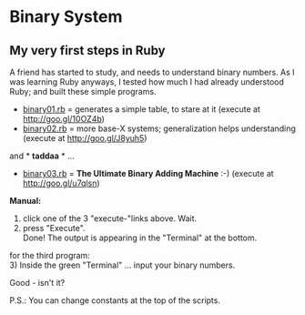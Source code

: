 
# Binary System
## My very first steps in Ruby

A friend has started to study, and needs to understand binary numbers. As I was learning Ruby anyways, I tested how much I had already understood Ruby; and built these simple programs.


* [binary01.rb](binary01.rb) = generates a simple table, to stare at it
  (execute at http://goo.gl/10OZ4b)
* [binary02.rb](binary02.rb) = more base-X systems; generalization helps understanding
  (execute at http://goo.gl/J8yuh5)


and * **taddaa** * ...

* [binary03.rb](binary03.rb) = **The Ultimate Binary Adding Machine** :-)
  (execute at http://goo.gl/u7qlsn)


**Manual:**
1) click one of the 3 "execute-"links above. Wait.   
2) press "Execute".  
Done! The output is appearing in the "Terminal" at the bottom.  

for the third program:  
3) Inside the green "Terminal" ... input your binary numbers.  

Good - isn't it?  

P.S.: You can change constants at the top of the scripts.  
